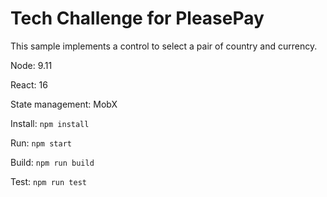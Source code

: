 # Tech Challenge for PleasePay

This sample implements a control to select a pair of country and currency.

Node: 9.11

React: 16

State management: MobX

Install: `npm install`

Run: `npm start`

Build: `npm run build`

Test: `npm run test` 